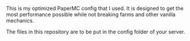 This is my optimized PaperMC config that I used. It is designed to get the most performance possible while not breaking farms and other vanilla mechanics.

The files in this repository are to be put in the config folder of your server.
